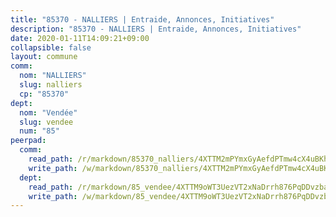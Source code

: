 ```yaml
---
title: "85370 - NALLIERS | Entraide, Annonces, Initiatives"
description: "85370 - NALLIERS | Entraide, Annonces, Initiatives"
date: 2020-01-11T14:09:21+09:00
collapsible: false
layout: commune
comm:
  nom: "NALLIERS"
  slug: nalliers
  cp: "85370"
dept:
  nom: "Vendée"
  slug: vendee
  num: "85"
peerpad:
  comm:
    read_path: /r/markdown/85370_nalliers/4XTTM2mPYmxGyAefdPTmw4cX4uBKh19ZKobhj8B8PWLsgRgV7
    write_path: /w/markdown/85370_nalliers/4XTTM2mPYmxGyAefdPTmw4cX4uBKh19ZKobhj8B8PWLsgRgV7-K3TgTpyciQzTo8ng2x88YVrk39e5zwRaXcc8jAk92XpuyPCfn17CeDcYJ3jNm5ahQbT1czdTVzJBroMc8h78UyWyj1ntxvLhLw4r8NVaord7AaXA9dV548wJmxKTckNMwHdGQWo3
  dept:
    read_path: /r/markdown/85_vendee/4XTTM9oWT3UezVT2xNaDrrh876PqDDvzbaovSPP6P6ha63Ezk
    write_path: /w/markdown/85_vendee/4XTTM9oWT3UezVT2xNaDrrh876PqDDvzbaovSPP6P6ha63Ezk-K3TgTz4T2Ao5CxcmNgKRpi6DXEbSZWgvvZNdT7V4KiJycR1vvtGLxg5iYYYKajishdNzKNazAywn7vjwqtQs859ALiENaqFJQsULDwd4rYqVPy8n3JbNCeuPxinCnetCgcSuCcyv
---
```


